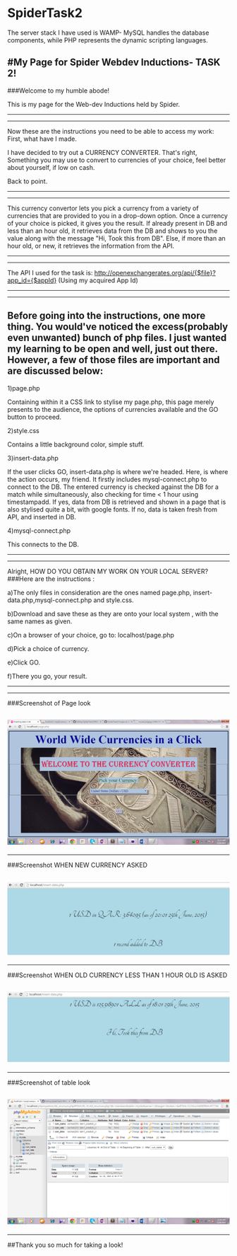 # SpiderTask2
The  server stack I have used is WAMP- MySQL handles the database components, while PHP represents the dynamic scripting languages.

#**My Page for Spider Webdev Inductions- TASK 2!**
---
###Welcome to my humble abode!

This is my page for the Web-dev Inductions held by Spider. 

---
---
Now these are the instructions you need to be able to access my work:
First, what have I made.

I have decided to try out a CURRENCY CONVERTER. That's right, Something you may use to convert to currencies of your choice, feel better about yourself, if low on cash.

Back to point.

---
---

This currency convertor lets you pick a currency from a variety of currencies that are provided to you in a drop-down option.
Once a currency of your choice is picked, it gives you the result.
If already present in DB and less than an hour old, it retrieves data from the DB and shows to you the value along with the message "Hi, Took this from DB".
Else, if more than an hour old, or new, it retrieves the information from the API.

---
---

The API I used for the task is: http://openexchangerates.org/api/{$file}?app_id={$appId}
(Using my acquired App Id)

---
---
Before going into the instructions, one more thing. You would've noticed the excess(probably even unwanted) bunch of php files. I just wanted my learning to be open and well, just out there. 
However, a few of those files are important and are discussed below:
---
1)page.php

Containing within it a CSS link to stylise my page.php, this page merely presents to the audience, the options of currencies available and the GO button to proceed.


2)style.css

Contains a little background color, simple stuff.


3)insert-data.php

If the user clicks GO, insert-data.php is where we're headed.
Here, is where the action occurs, my friend.
It firstly includes mysql-connect.php to connect to the DB.
The entered currency is checked against the DB for a match while simultaneously, also checking for time < 1 hour using timestampadd. 
If yes, data from DB is retrieved and shown in a page that is also stylised quite a bit, with google fonts.
If no, data is taken fresh from API, and inserted in DB.


4)mysql-connect.php

This connects to the DB.

---
---

Alright, HOW DO YOU OBTAIN MY WORK ON YOUR LOCAL SERVER?
###Here are the instructions :

a)The only files in consideration are the ones named
page.php, insert-data.php,mysql-connect.php and style.css. 


b)Download and save these as they are onto your local system , with the same names as given.


c)On a browser of your choice, go to:
 localhost/page.php
 
 
d)Pick a choice of currency.


e)Click GO.


f)There you go, your result.

---
---

###Screenshot of Page look

![Mysite](images/page1.jpg)
---
---

###Screenshot WHEN NEW CURRENCY ASKED

![Mysite](images/new.jpg)
---
---

###Screenshot WHEN OLD CURRENCY LESS THAN 1 HOUR OLD IS ASKED

![Mysite](images/repeat.jpg)
---
---

###Screenshot of table look

![Mysite](images/table.jpg)
---
---


##Thank you so much for taking a look!





